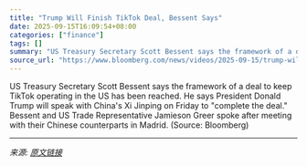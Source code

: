 ```yaml
---
title: "Trump Will Finish TikTok Deal, Bessent Says"
date: 2025-09-15T16:09:54+08:00
categories: ["finance"]
tags: []
summary: "US Treasury Secretary Scott Bessent says the framework of a deal to keep TikTok operating in the US has been reached. He says President Donald Trump will speak with China's Xi Jinping on Friday to \"co"
source_url: "https://www.bloomberg.com/news/videos/2025-09-15/trump-will-finish-tiktok-deal-bessent-says"
---
```


US Treasury Secretary Scott Bessent says the framework of a deal to keep TikTok operating in the US has been reached. He says President Donald Trump will speak with China's Xi Jinping on Friday to "complete the deal." Bessent and US Trade Representative Jamieson Greer spoke after meeting with their Chinese counterparts in Madrid. (Source: Bloomberg)

---

*来源: [原文链接](https://www.bloomberg.com/news/videos/2025-09-15/trump-will-finish-tiktok-deal-bessent-says)*

